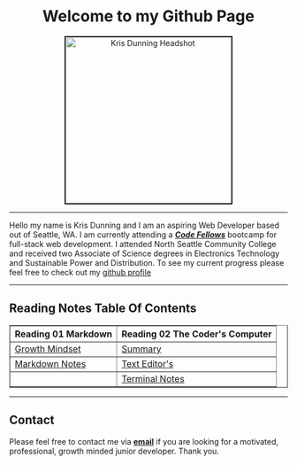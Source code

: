 <h1 style="text-align:center"> Welcome to my Github Page </h1>

<div class="headshot" style="text-align:center">
<img src="https://user-images.githubusercontent.com/87045563/165160299-f951a5df-37ea-48d6-90d0-92d2036feb6f.JPG" width="300" height="300" border="2" 
alt= "Kris Dunning Headshot">  
</div>

******

Hello my name is Kris Dunning and I am an aspiring Web Developer based out of Seattle, WA. I am currently attending a [***Code Fellows***](https://codefellows.org "Code Fellows Home Page") bootcamp for full-stack web development. I attended North Seattle Community College and received two Associate of Science degrees in Electronics 
Technology and Sustainable Power and Distribution. To see my current progress please feel free to check out my [github profile](https://github.com/KrisDunning "Kris Dunning's github profile")

******

## Reading Notes Table Of Contents

<table border="1">
   <tr>
    <th>Reading 01 Markdown</th>
    <th>Reading 02 The Coder's Computer</th>
   </tr>
   <tr>
        <td><a href="https://KrisDunning.github.io/reading-notes/GrowthMindset.html">Growth Mindset</a>
        </td>
        <td>
        <a href="https://KrisDunning.github.io/reading-notes/Read02-Summary.html">Summary</a>
        </td>
   </tr>
   <tr>
        <td><a href="https://KrisDunning.github.io/reading-notes/Read01-Learning%20Markdown.html">Markdown Notes</a>
        </td>
        <td><a href="https://KrisDunning.github.io/reading-notes/Read02-TextEditors.html">Text Editor's</a>
        </td>
   </tr>
   <tr>
        <td></td>
        <td><a href="https://KrisDunning.github.io/reading-notes/Read02-TerminalNotes.html">Terminal Notes</a></td>
    </tr>
</table>

******

## Contact

Please feel free to contact me via <a href= "mailto: dunning.kris@gmail.com">**email**</a> if you are looking for a motivated, professional, growth 
minded junior developer. Thank you.
